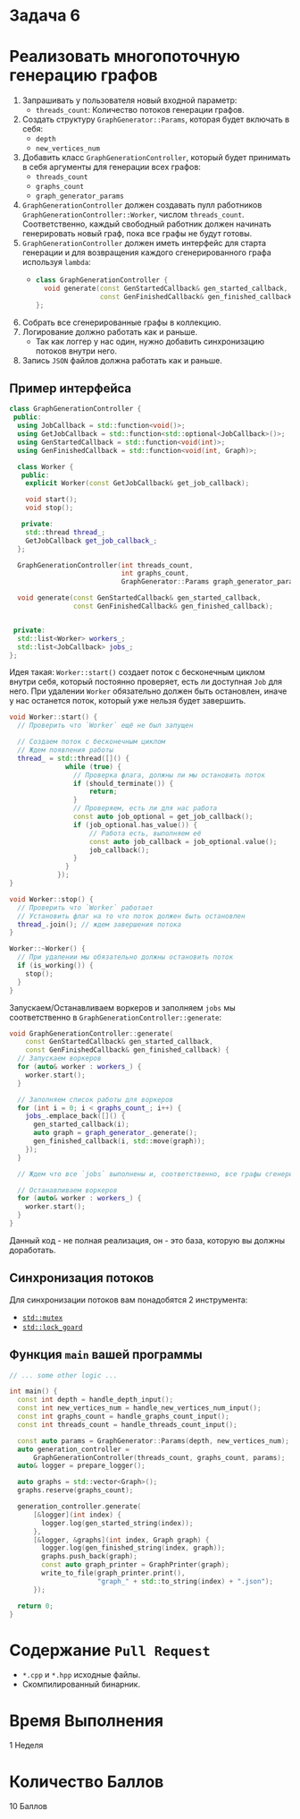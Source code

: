 # Задача 6

# Реализовать многопоточную генерацию графов

1. Запрашивать у пользователя новый входной параметр:
    - `threads_count`: Количество потоков генерации графов.
1. Создать структуру `GraphGenerator::Params`, которая будет включать в себя:
    - `depth`
    - `new_vertices_num`
1. Добавить класс `GraphGenerationController`, который будет принимать в себя аргументы для генерации всех графов:
    - `threads_count`
    - `graphs_count`
    - `graph_generator_params`
1. `GraphGenerationController` должен создавать пулл работников `GraphGenerationController::Worker`, числом `threads_count`.
   Соответственно, каждый свободный работник должен начинать генерировать новый граф, пока все графы не будут готовы.
1. `GraphGenerationController` должен иметь интерфейс для старта генерации и для возвращения каждого сгенерированного графа используя `lambda`:
    - ```cpp
      class GraphGenerationController {
        void generate(const GenStartedCallback& gen_started_callback,
                      const GenFinishedCallback& gen_finished_callback);
      };
      ```
1. Собрать все сгенерированные графы в коллекцию.
1. Логирование должно работать как и раньше.
    - Так как логгер у нас один, нужно добавить синхронизацию потоков внутри него.
1. Запись `JSON` файлов должна работать как и раньше.

## Пример интерфейса

```cpp
class GraphGenerationController {
 public:
  using JobCallback = std::function<void()>;
  using GetJobCallback = std::function<std::optional<JobCallback>()>;
  using GenStartedCallback = std::function<void(int)>;
  using GenFinishedCallback = std::function<void(int, Graph)>;

  class Worker {
   public:
    explicit Worker(const GetJobCallback& get_job_callback);

    void start();
    void stop();

   private:
    std::thread thread_;
    GetJobCallback get_job_callback_;
  };

  GraphGenerationController(int threads_count,
                            int graphs_count,
                            GraphGenerator::Params graph_generator_params);

  void generate(const GenStartedCallback& gen_started_callback,
                const GenFinishedCallback& gen_finished_callback);


 private:
  std::list<Worker> workers_;
  std::list<JobCallback> jobs_;
};
```

Идея такая: `Worker::start()` создает поток с бесконечным циклом внутри себя, который постоянно проверяет, есть ли доступная `Job` для него.
При удалении `Worker` обязательно должен быть остановлен, иначе у нас останется поток, который уже нельзя будет завершить.
```cpp
void Worker::start() {
  // Проверить что `Worker` ещё не был запущен

  // Создаем поток с бесконечным циклом
  // Ждем появления работы
  thread_ = std::thread([]() {
              while (true) {
                // Проверка флага, должны ли мы остановить поток
                if (should_terminate()) {
                    return;
                }
                // Проверяем, есть ли для нас работа
                const auto job_optional = get_job_callback();
                if (job_optional.has_value()) {
                    // Работа есть, выполняем её
                    const auto job_callback = job_optional.value();
                    job_callback();
                }
              }
            });
}

void Worker::stop() {
  // Проверить что `Worker` работает
  // Установить флаг на то что поток должен быть остановлен
  thread_.join(); // ждем завершения потока
}

Worker::~Worker() {
  // При удалении мы обязательно должны остановить поток
  if (is_working()) {
    stop();
  }
}
```

Запускаем/Останавливаем воркеров и заполняем `jobs` мы соответственно в `GraphGenerationController::generate`:
```cpp
void GraphGenerationController::generate(
    const GenStartedCallback& gen_started_callback,
    const GenFinishedCallback& gen_finished_callback) {
  // Запускаем воркеров
  for (auto& worker : workers_) {
    worker.start();
  }

  // Заполняем список работы для воркеров
  for (int i = 0; i < graphs_count_; i++) {
    jobs_.emplace_back([]() {
      gen_started_callback(i);
      auto graph = graph_generator_.generate();
      gen_finished_callback(i, std::move(graph));
    });
  }

  // Ждем что все `jobs` выполнены и, соответственно, все графы сгенерированы

  // Останавливаем воркеров
  for (auto& worker : workers_) {
    worker.start();
  }
}
```

Данный код - не полная реализация, он - это база, которую вы должны доработать.

## Синхронизация потоков

Для синхронизации потоков вам понадобятся 2 инструмента:
- [`std::mutex`](https://en.cppreference.com/w/cpp/thread/mutex)
- [`std::lock_goard`](https://en.cppreference.com/w/cpp/thread/lock_guard)

## Функция `main` вашей программы

```cpp
// ... some other logic ...

int main() {
  const int depth = handle_depth_input();
  const int new_vertices_num = handle_new_vertices_num_input();
  const int graphs_count = handle_graphs_count_input();
  const int threads_count = handle_threads_count_input();

  const auto params = GraphGenerator::Params(depth, new_vertices_num);
  auto generation_controller =
      GraphGenerationController(threads_count, graphs_count, params);
  auto& logger = prepare_logger();

  auto graphs = std::vector<Graph>();
  graphs.reserve(graphs_count);

  generation_controller.generate(
      [&logger](int index) {
        logger.log(gen_started_string(index));
      },
      [&logger, &graphs](int index, Graph graph) {
        logger.log(gen_finished_string(index, graph));
        graphs.push_back(graph);
        const auto graph_printer = GraphPrinter(graph);
        write_to_file(graph_printer.print(),
                      "graph_" + std::to_string(index) + ".json");
      });

  return 0;
}
```

# Содержание `Pull Request`

- `*.cpp` и `*.hpp` исходные файлы.
- Скомпилированный бинарник.

# Время Выполнения

1 Неделя

# Количество Баллов

10 Баллов
